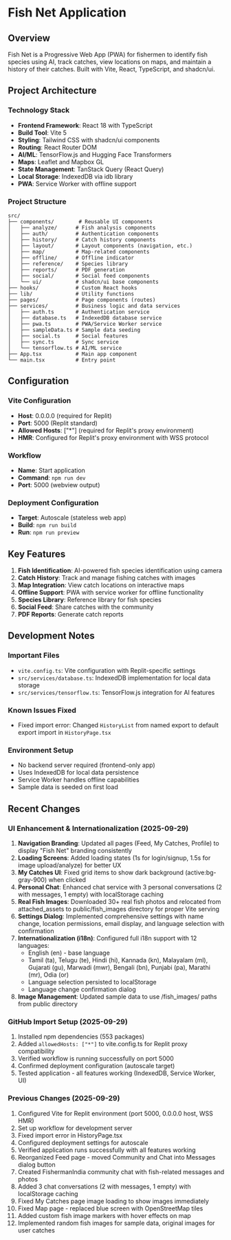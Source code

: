 # Fish Net Application

## Overview
Fish Net is a Progressive Web App (PWA) for fishermen to identify fish species using AI, track catches, view locations on maps, and maintain a history of their catches. Built with Vite, React, TypeScript, and shadcn/ui.

## Project Architecture

### Technology Stack
- **Frontend Framework**: React 18 with TypeScript
- **Build Tool**: Vite 5
- **Styling**: Tailwind CSS with shadcn/ui components
- **Routing**: React Router DOM
- **AI/ML**: TensorFlow.js and Hugging Face Transformers
- **Maps**: Leaflet and Mapbox GL
- **State Management**: TanStack Query (React Query)
- **Local Storage**: IndexedDB via idb library
- **PWA**: Service Worker with offline support

### Project Structure
```
src/
├── components/        # Reusable UI components
│   ├── analyze/      # Fish analysis components
│   ├── auth/         # Authentication components
│   ├── history/      # Catch history components
│   ├── layout/       # Layout components (navigation, etc.)
│   ├── map/          # Map-related components
│   ├── offline/      # Offline indicator
│   ├── reference/    # Species library
│   ├── reports/      # PDF generation
│   ├── social/       # Social feed components
│   └── ui/           # shadcn/ui base components
├── hooks/            # Custom React hooks
├── lib/              # Utility functions
├── pages/            # Page components (routes)
├── services/         # Business logic and data services
│   ├── auth.ts       # Authentication service
│   ├── database.ts   # IndexedDB database service
│   ├── pwa.ts        # PWA/Service Worker service
│   ├── sampleData.ts # Sample data seeding
│   ├── social.ts     # Social features
│   ├── sync.ts       # Sync service
│   └── tensorflow.ts # AI/ML service
├── App.tsx           # Main app component
└── main.tsx          # Entry point
```

## Configuration

### Vite Configuration
- **Host**: 0.0.0.0 (required for Replit)
- **Port**: 5000 (Replit standard)
- **Allowed Hosts**: ["*"] (required for Replit's proxy environment)
- **HMR**: Configured for Replit's proxy environment with WSS protocol

### Workflow
- **Name**: Start application
- **Command**: `npm run dev`
- **Port**: 5000 (webview output)

### Deployment Configuration
- **Target**: Autoscale (stateless web app)
- **Build**: `npm run build`
- **Run**: `npm run preview`

## Key Features
1. **Fish Identification**: AI-powered fish species identification using camera
2. **Catch History**: Track and manage fishing catches with images
3. **Map Integration**: View catch locations on interactive maps
4. **Offline Support**: PWA with service worker for offline functionality
5. **Species Library**: Reference library for fish species
6. **Social Feed**: Share catches with the community
7. **PDF Reports**: Generate catch reports

## Development Notes

### Important Files
- `vite.config.ts`: Vite configuration with Replit-specific settings
- `src/services/database.ts`: IndexedDB implementation for local data storage
- `src/services/tensorflow.ts`: TensorFlow.js integration for AI features

### Known Issues Fixed
- Fixed import error: Changed `HistoryList` from named export to default export import in `HistoryPage.tsx`

### Environment Setup
- No backend server required (frontend-only app)
- Uses IndexedDB for local data persistence
- Service Worker handles offline capabilities
- Sample data is seeded on first load

## Recent Changes

### UI Enhancement & Internationalization (2025-09-29)
1. **Navigation Branding**: Updated all pages (Feed, My Catches, Profile) to display "Fish Net" branding consistently
2. **Loading Screens**: Added loading states (1s for login/signup, 1.5s for image upload/analyze) for better UX
3. **My Catches UI**: Fixed grid items to show dark background (active:bg-gray-900) when clicked
4. **Personal Chat**: Enhanced chat service with 3 personal conversations (2 with messages, 1 empty) with localStorage caching
5. **Real Fish Images**: Downloaded 30+ real fish photos and relocated from attached_assets to public/fish_images directory for proper Vite serving
6. **Settings Dialog**: Implemented comprehensive settings with name change, location permissions, email display, and language selection with confirmation
7. **Internationalization (i18n)**: Configured full i18n support with 12 languages:
   - English (en) - base language
   - Tamil (ta), Telugu (te), Hindi (hi), Kannada (kn), Malayalam (ml), Gujarati (gu), Marwadi (mwr), Bengali (bn), Punjabi (pa), Marathi (mr), Odia (or)
   - Language selection persisted to localStorage
   - Language change confirmation dialog
8. **Image Management**: Updated sample data to use /fish_images/ paths from public directory

### GitHub Import Setup (2025-09-29)
1. Installed npm dependencies (553 packages)
2. Added `allowedHosts: ["*"]` to vite.config.ts for Replit proxy compatibility
3. Verified workflow is running successfully on port 5000
4. Confirmed deployment configuration (autoscale target)
5. Tested application - all features working (IndexedDB, Service Worker, UI)

### Previous Changes (2025-09-29)
1. Configured Vite for Replit environment (port 5000, 0.0.0.0 host, WSS HMR)
2. Set up workflow for development server
3. Fixed import error in HistoryPage.tsx
4. Configured deployment settings for autoscale
5. Verified application runs successfully with all features working
6. Reorganized Feed page - moved Community and Chat into Messages dialog button
7. Created FishermanIndia community chat with fish-related messages and photos
8. Added 3 chat conversations (2 with messages, 1 empty) with localStorage caching
9. Fixed My Catches page image loading to show images immediately
10. Fixed Map page - replaced blue screen with OpenStreetMap tiles
11. Added custom fish image markers with hover effects on map
12. Implemented random fish images for sample data, original images for user catches

